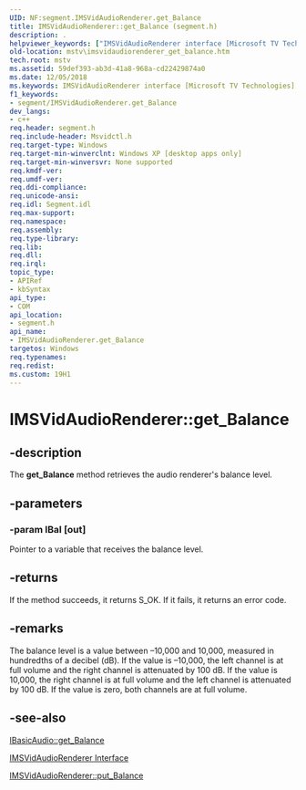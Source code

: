 ```yaml
---
UID: NF:segment.IMSVidAudioRenderer.get_Balance
title: IMSVidAudioRenderer::get_Balance (segment.h)
description: .helpviewer_keywords: ["IMSVidAudioRenderer interface [Microsoft TV Technologies]","get_Balance method","IMSVidAudioRenderer.get_Balance","IMSVidAudioRenderer::get_Balance","IMSVidAudioRendererget_Balance","get_Balance","get_Balance method [Microsoft TV Technologies]","get_Balance method [Microsoft TV Technologies]","IMSVidAudioRenderer interface","mstv.imsvidaudiorenderer_get_balance","segment/IMSVidAudioRenderer::get_Balance"]
old-location: mstv\imsvidaudiorenderer_get_balance.htm
tech.root: mstv
ms.assetid: 59def393-ab3d-41a8-968a-cd22429874a0
ms.date: 12/05/2018
ms.keywords: IMSVidAudioRenderer interface [Microsoft TV Technologies],get_Balance method, IMSVidAudioRenderer.get_Balance, IMSVidAudioRenderer::get_Balance, IMSVidAudioRendererget_Balance, get_Balance, get_Balance method [Microsoft TV Technologies], get_Balance method [Microsoft TV Technologies],IMSVidAudioRenderer interface, mstv.imsvidaudiorenderer_get_balance, segment/IMSVidAudioRenderer::get_Balance
f1_keywords:
- segment/IMSVidAudioRenderer.get_Balance
dev_langs:
- c++
req.header: segment.h
req.include-header: Msvidctl.h
req.target-type: Windows
req.target-min-winverclnt: Windows XP [desktop apps only]
req.target-min-winversvr: None supported
req.kmdf-ver: 
req.umdf-ver: 
req.ddi-compliance: 
req.unicode-ansi: 
req.idl: Segment.idl
req.max-support: 
req.namespace: 
req.assembly: 
req.type-library: 
req.lib: 
req.dll: 
req.irql: 
topic_type:
- APIRef
- kbSyntax
api_type:
- COM
api_location:
- segment.h
api_name:
- IMSVidAudioRenderer.get_Balance
targetos: Windows
req.typenames: 
req.redist: 
ms.custom: 19H1
---
```


# IMSVidAudioRenderer::get_Balance


## -description




The <b>get_Balance</b> method retrieves the audio renderer's balance level.


## -parameters




### -param lBal [out]

Pointer to a variable that receives the balance level.


## -returns



If the method succeeds, it returns S_OK. If it fails, it returns an error code.




## -remarks



The balance level is a value between –10,000 and 10,000, measured in hundredths of a decibel (dB). If the value is –10,000, the left channel is at full volume and the right channel is attenuated by 100 dB. If the value is 10,000, the right channel is at full volume and the left channel is attenuated by 100 dB. If the value is zero, both channels are at full volume.




## -see-also




<a href="https://docs.microsoft.com/windows/desktop/api/control/nf-control-ibasicaudio-get_balance">IBasicAudio::get_Balance</a>



<a href="https://docs.microsoft.com/previous-versions/windows/desktop/mstv/msvidaudiorenderer">IMSVidAudioRenderer Interface</a>



<a href="https://docs.microsoft.com/windows/desktop/api/segment/nf-segment-imsvidaudiorenderer-put_balance">IMSVidAudioRenderer::put_Balance</a>
 

 

